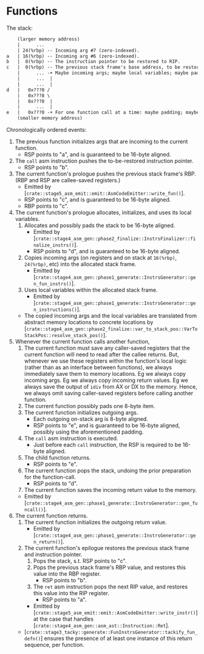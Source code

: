 # Functions

The stack:
```txt
    (larger memory address)
    |      ...
    | 24(%rbp) -- Incoming arg #7 (zero-indexed).
a   | 16(%rbp) -- Incoming arg #6 (zero-indexed).
b   |  8(%rbp) -- The instruction pointer to be restored to RIP.
c   |  0(%rbp) -- The previous stack frame's base address, to be restored to RBP.
    |      ... -+ Maybe incoming args; maybe local variables; maybe padding.
    |      ...  |
    |      ...  |
d   |   0x???0 /
    |   0x???8 \
    |   0x???0  |
    |      ...  |
e   |   0x???0 -+ For one function call at a time: maybe padding; maybe outgoing on-stack args.
    (smaller memory address)
```

Chronologically ordered events:
1. The previous function initializes args that are incoming to the current function.
    + RSP points to "a", and is guaranteed to be 16-byte aligned.
1. The `call` asm instruction pushes the to-be-restored instruction pointer.
    + RSP points to "b".
1. The current function's prologue pushes the previous stack frame's RBP.
    (RBP and RSP are callee-saved registers.)
    + Emitted by [`crate::stage5_asm_emit::emit::AsmCodeEmitter::write_fun()`].
    + RSP points to "c", and is guaranteed to be 16-byte aligned.
    + RBP points to "c".
1. The current function's prologue allocates, initializes, and uses its local variables.
    1. Allocates and possibly pads the stack to be 16-byte aligned.
        + Emitted by [`crate::stage4_asm_gen::phase2_finalize::InstrsFinalizer::finalize_instrs()`].
        + RSP points to "d", and is guaranteed to be 16-byte aligned.
    1. Copies incoming args (on registers and on stack at `16(%rbp)`, `24(%rbp)`, etc) into the allocated stack frame.
        + Emitted by [`crate::stage4_asm_gen::phase1_generate::InstrsGenerator::gen_fun_instrs()`].
    1. Uses local variables within the allocated stack frame.
        + Emitted by [`crate::stage4_asm_gen::phase1_generate::InstrsGenerator::gen_instructions()`].
    + The copied incoming args and the local variables are translated from abstract memory locations to concrete locations by [`crate::stage4_asm_gen::phase2_finalize::var_to_stack_pos::VarToStackPos::resolve_stack_pos()`].
1. Whenever the current function calls another function,
    1. The current function must save any caller-saved registers that the current function will need to read after the callee returns.
        But, whenever we use these registers within the function's local logic (rather than as an interface between functions), we always immediately save them to memory locations.
        Eg we always copy incoming args.
        Eg we always copy incoming return values.
        Eg we always save the output of `idiv` from AX or DX to the memory.
        Hence, we always omit saving caller-saved registers before calling another function.
    1. The current function possibly pads one 8-byte item.
    1. The current function initializes outgoing args.
        + Each outgoing on-stack arg is 8-byte aligned.
        + RSP points to "e", and is guaranteed to be 16-byte aligned, possibly using the aforementioned padding.
    1. The `call` asm instruction is executed.
        + Just before each `call` instruction, the RSP is required to be 16-byte aligned.
    1. The child function returns.
        + RSP points to "e".
    1. The current function pops the stack, undoing the prior preparation for the function-call.
        + RSP points to "d".
    1. The current function saves the incoming return value to the memory.
    + Emitted by [`crate::stage4_asm_gen::phase1_generate::InstrsGenerator::gen_funcall()`].
1. The current function returns.
    1. The current function initializes the outgoing return value.
        + Emitted by [`crate::stage4_asm_gen::phase1_generate::InstrsGenerator::gen_return()`].
    1. The current function's epilogue restores the previous stack frame and instruction pointer.
        1. Pops the stack, s.t. RSP points to "c".
        1. Pops the previous stack frame's RBP value, and restores this value into the RBP register.
            + RSP points to "b".
        1. The `ret` asm instruction pops the next RIP value, and restores this value into the RIP register.
            + RSP points to "a".
        + Emitted by [`crate::stage5_asm_emit::emit::AsmCodeEmitter::write_instr()`]
            at the case that handles [`crate::stage4_asm_gen::asm_ast::Instruction::Ret`].
    + [`crate::stage3_tacky::generate::FunInstrsGenerator::tackify_fun_defn()`] ensures the presence of at least one instance of this return sequence, per function.
